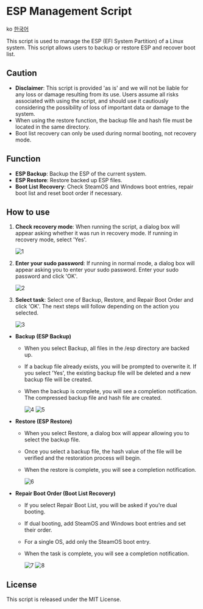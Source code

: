 # ESP Management Script

ko [한국어](README.ko.md)

This script is used to manage the ESP (EFI System Partition) of a Linux system. This script allows users to backup or restore ESP and recover boot list.

## Caution

- **Disclaimer**: This script is provided 'as is' and we will not be liable for any loss or damage resulting from its use. Users assume all risks associated with using the script, and should use it cautiously considering the possibility of loss of important data or damage to the system.
- When using the restore function, the backup file and hash file must be located in the same directory.
- Boot list recovery can only be used during normal booting, not recovery mode.

## Function

- **ESP Backup**: Backup the ESP of the current system.
- **ESP Restore**: Restore backed up ESP files.
- **Boot List Recovery**: Check SteamOS and Windows boot entries, repair boot list and reset boot order if necessary.

## How to use

1. **Check recovery mode**: When running the script, a dialog box will appear asking whether it was run in recovery mode. If running in recovery mode, select 'Yes'.

   ![1](https://github.com/Ma-cchiato/SteamDeck-ESP-Backup/assets/122413511/9b5c9426-96b0-40c4-81e5-5deb24c7c90e)

2. **Enter your sudo password**: If running in normal mode, a dialog box will appear asking you to enter your sudo password. Enter your sudo password and click 'OK'.

   ![2](https://github.com/Ma-cchiato/SteamDeck-ESP-Backup/assets/122413511/57de381c-5b6c-40c4-becc-839d3dd24e47)

3. **Select task**: Select one of Backup, Restore, and Repair Boot Order and click 'OK'. The next steps will follow depending on the action you selected.

   ![3](https://github.com/Ma-cchiato/SteamDeck-ESP-Backup/assets/122413511/cfc752d1-21ca-4a2c-ad86-0bee0eff0be2)

- **Backup (ESP Backup)**
  - When you select Backup, all files in the /esp directory are backed up.
  - If a backup file already exists, you will be prompted to overwrite it. If you select 'Yes', the existing backup file will be deleted and a new backup file will be created.
  - When the backup is complete, you will see a completion notification. The compressed backup file and hash file are created.

    ![4](https://github.com/Ma-cchiato/SteamDeck-ESP-Backup/assets/122413511/9534d789-8b98-4b60-8e4d-e3c302b01e21)
    ![5](https://github.com/Ma-cchiato/SteamDeck-ESP-Backup/assets/122413511/05557290-753d-48c3-919d-93f005c151b0)

- **Restore (ESP Restore)**
  - When you select Restore, a dialog box will appear allowing you to select the backup file.
  - Once you select a backup file, the hash value of the file will be verified and the restoration process will begin.
  - When the restore is complete, you will see a completion notification.

    ![6](https://github.com/Ma-cchiato/SteamDeck-ESP-Backup/assets/122413511/1e03f1e0-37d1-4b10-8ea2-d7ecc6030f84)

- **Repair Boot Order (Boot List Recovery)**
  - If you select Repair Boot List, you will be asked if you're dual booting.
  - If dual booting, add SteamOS and Windows boot entries and set their order.
  - For a single OS, add only the SteamOS boot entry.
  - When the task is complete, you will see a completion notification.

    ![7](https://github.com/Ma-cchiato/SteamDeck-ESP-Backup/assets/122413511/191485cc-738c-4af1-802f-ba6c269b4780)
    ![8](https://github.com/Ma-cchiato/SteamDeck-ESP-Backup/assets/122413511/79d2b85d-5ff6-47a2-afb6-6e88852f7f9e)

## License

This script is released under the MIT License.
